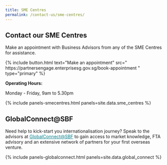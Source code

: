 ```yaml
---
title: SME Centres
permalink: /contact-us/sme-centres/
---
```


## Contact our SME Centres

Make an appointment with Business Advisors from any of the SME Centres for assistance.

<p>
{% include button.html text="Make an appointment" src="
https://partnersengage.enterprisesg.gov.sg/book-appointment
" type="primary" %}
</p>

**Operating Hours:**

Monday - Friday, 9am to 5.30pm

{% include panels-smecentres.html panels=site.data.sme_centres %}

## GlobalConnect@SBF

Need help to kick-start you internationalisation journey? Speak to the advisors at <a href="https://globalconnect.sbf.org.sg/" target="_blank" style="color:#037e8a">GlobalConnect@SBF</a> to gain access to market knowledge, FTA advisory and an extensive network of partners for your first overseas venture.

{% include panels-globalconnect.html panels=site.data.global_connect %}